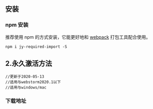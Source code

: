 ## 安装

### npm 安装

推荐使用 npm 的方式安装，它能更好地和 [webpack](https://webpack.js.org/) 打包工具配合使用。

```shell
npm i jy-required-import -S
```

## 2.永久激活方法

```
//更新于2020-05-13
//适用与webstorm2020.1以下
//适用与windows/mac
```

### 下载地址
